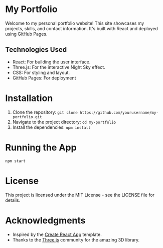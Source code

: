 # My Portfolio
Welcome to my personal portfolio website! This site showcases my projects, skills, and contact information. It's built with React and deployed using GitHub Pages.

## Technologies Used
- React: For building the user interface.
- Three.js: For the interactive Night Sky effect.
- CSS: For styling and layout.
- GitHub Pages: For deployment

# Installation
1. Clone the repository:
```git clone https://github.com/yourusername/my-portfolio.git```
2. Navigate to the project directory:
```cd my-portfolio```
3. Install the dependencies:
```npm install```

# Running the App
```npm start```

# License
This project is licensed under the MIT License - see the LICENSE file for details.

# Acknowledgments
- Inspired by the [Create React App](https://github.com/facebook/create-react-app) template.
- Thanks to the [Three.js](https://threejs.org/) community for the amazing 3D library.
